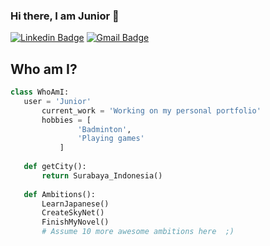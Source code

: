 ### Hi there, I am Junior 👋
[![Linkedin Badge](https://img.shields.io/badge/-Junior-blue?style=flat-square&logo=Linkedin&logoColor=white&link=https://www.linkedin.com/in/junior-tantono)](https://www.linkedin.com/in/junior-tantono) [![Gmail Badge](https://img.shields.io/badge/-juniortantono.jrtcmx@gmail.com-c14438?style=flat-square&logo=Gmail&logoColor=white&link=mailto:juniortantono.jrtcmx@gmail.com)](mailto:juniortantono.jrtcmx@gmail.com)

## Who am I?
 ```python
 class WhoAmI:
 	user = 'Junior'
		current_work = 'Working on my personal portfolio'
		hobbies = [
				'Badminton',
				'Playing games'
			]
	
	def getCity():
		return Surabaya_Indonesia()
	
	def Ambitions():
		LearnJapanese()
		CreateSkyNet()
		FinishMyNovel()
		# Assume 10 more awesome ambitions here  ;)
	
 ```
<!--
**jrt-cmx/jrt-cmx** is a ✨ _special_ ✨ repository because its `README.md` (this file) appears on your GitHub profile.

Here are some ideas to get you started:

- 🔭 I’m currently working on ...
- 🌱 I’m currently learning ...
- 👯 I’m looking to collaborate on ...
- 🤔 I’m looking for help with ...
- 💬 Ask me about ...
- 📫 How to reach me: ...
- 😄 Pronouns: ...
- ⚡ Fun fact: ...
-->
